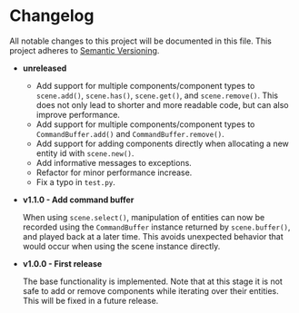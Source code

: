 # Changelog

All notable changes to this project will be documented in this file. This project adheres to [Semantic Versioning](https://semver.org/spec/v2.0.0.html).

- **unreleased**

  - Add support for multiple components/component types to `scene.add()`, `scene.has()`, `scene.get()`, and `scene.remove()`. This does not only lead to shorter and more readable code, but can also improve performance.
  - Add support for multiple components/component types to `CommandBuffer.add()` and `CommandBuffer.remove()`.
  - Add support for adding components directly when allocating a new entity id with `scene.new()`.
  - Add informative messages to exceptions.
  - Refactor for minor performance increase.
  - Fix a typo in `test.py`.

- **v1.1.0 - Add command buffer**

  When using `scene.select()`, manipulation of entities can now be recorded using the `CommandBuffer` instance returned by `scene.buffer()`, and played back at a later time. This avoids unexpected behavior that would occur when using the scene instance directly.

- **v1.0.0 - First release**

  The base functionality is implemented. Note that at this stage it is not safe to add or remove components while iterating over their entities. This will be fixed in a future release.
